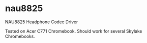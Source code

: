 # nau8825
NAU8825 Headphone Codec Driver

Tested on Acer C771 Chromebook. Should work for several Skylake Chromebooks.